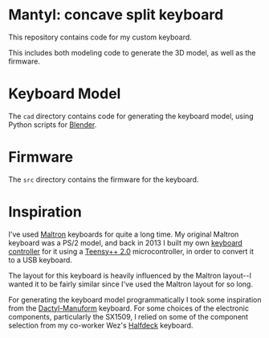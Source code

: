 # Mantyl: concave split keyboard

This repository contains code for my custom keyboard.

This includes both modeling code to generate the 3D model, as well as the
firmware.

# Keyboard Model

The `cad` directory contains code for generating the keyboard model, using
Python scripts for [Blender](https://www.blender.org/).

# Firmware

The `src` directory contains the firmware for the keyboard.

# Inspiration

I've used [Maltron](https://www.maltron.com/) keyboards for quite a long time.
My original Maltron keyboard was a PS/2 model, and back in 2013 I built my own
[keyboard controller](https://github.com/simpkins/avrpp) for it using a
[Teensy++ 2.0](https://www.pjrc.com/store/teensypp.html) microcontroller, in
order to convert it to a USB keyboard.

The layout for this keyboard is heavily influenced by the Maltron layout--I
wanted it to be fairly similar since I've used the Maltron layout for so long.

For generating the keyboard model programmatically I took some inspiration from
the [Dactyl-Manuform](https://github.com/abstracthat/dactyl-manuform) keyboard.
For some choices of the electronic components, particularly the SX1509, I
relied on some of the component selection from my co-worker Wez's
[Halfdeck](https://github.com/wez/halfdeck) keyboard.
